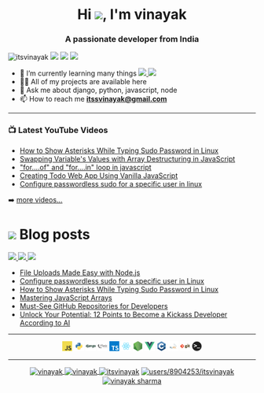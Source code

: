 <h1 align="center">Hi <img src="https://github.com/itsvinayak/itsvinayak/blob/master/assets/Hi.gif" height="30px" />, I'm vinayak</h1>
<h3 align="center">A passionate developer from India</h3>

<p align="left">
  <img src="https://komarev.com/ghpvc/?username=itsvinayak&label=PROFILE+VIEWS" alt="itsvinayak" />
  <a href="mailto:itssvinayak@gmail.com"><img src='https://img.shields.io/badge/Gmail-mail%20me-red' /></a>
  <script src="https://platform.linkedin.com/badges/js/profile.js" async defer type="text/javascript"></script>
  <a href="../../issues/new"><img src='https://img.shields.io/badge/Ask%20me-anything-1abc9c.svg'/></a>
  <a href="https://linktr.ee/itsvinayak"><img src="https://img.shields.io/badge/linktree-39E09B?style=for-the-badge&logo=linktree&logoColor=black"/></a>
</p>




<p align="left">
  
  - 🌱 I’m currently learning many things <a href="https://www.freecodecamp.org/itsvinayak"> <img src="https://img.shields.io/badge/freecodecamp-27273D?style=for-the-badge&logo=freecodecamp&logoColor=white"/> </a> <a href="https://www.udemy.com/user/vinayak-sharma-17/"> <img src="https://img.shields.io/badge/Udemy-EC5252?style=for-the-badge&logo=Udemy&logoColor=white"/> </a>
- 👨‍💻 All of my projects are available here
- 💬 Ask me about django, python, javascript, node
- 📫 How to reach me **itssvinayak@gmail.com**
</p>

---

### 📺 Latest YouTube Videos

<!-- YOUTUBE:START -->
- [How to Show Asterisks While Typing Sudo Password in Linux](https://www.youtube.com/watch?v=H0OPIpbqNJ0)
- [Swapping Variable&#39;s Values with Array Destructuring in JavaScript](https://www.youtube.com/watch?v=bgJLXzzJ6Kc)
- [&quot;for....of&quot; and &quot;for....in&quot; loop in javascript](https://www.youtube.com/watch?v=ZiWhl2S81zY)
- [Creating Todo Web App Using Vanilla JavaScript](https://www.youtube.com/watch?v=qGThQNQBnrE)
- [Configure passwordless sudo for a specific user in linux](https://www.youtube.com/watch?v=7QwdRYuM5i0)
<!-- YOUTUBE:END -->

➡️ [more videos...](https://www.youtube.com/channel/UC3Vrabb-Q563wejSp3KG8fA)



<!--  <p><img align="left" src="https://github-readme-stats.vercel.app/api?username=itsvinayak&show_icons=true&theme=radical" alt="itsvinayak" /></p> 
 <p> &nbsp; &nbsp; &nbsp; &nbsp; &nbsp; &nbsp; &nbsp; &nbsp; &nbsp; &nbsp; &nbsp; &nbsp; &nbsp; &nbsp; 
  <img align="center" src="https://user-images.githubusercontent.com/627794/87238688-cd69cc00-c3d3-11ea-99f4-812dfd665b38.gif" width="180"></p>
 -->
<!-- --- -->

# <img src="https://github.githubassets.com/images/icons/emoji/unicode/1f4d6.png?v8" width="40"/> Blog posts

<a href="https://dev.to/itsvinayak">
<img src="https://img.shields.io/badge/dev.to-0A0A0A?style=for-the-badge&logo=devdotto&logoColor=white" />
</a>
<a href="https://itsvinayak.hashnode.dev/">
<img src="https://img.shields.io/badge/Hashnode-2962FF?style=for-the-badge&logo=hashnode&logoColor=white" />
</a>
<a href="https://auth.geeksforgeeks.org/user/itsvinayak/articles">
<img src="https://img.shields.io/badge/GeeksforGeeks-298D46?style=for-the-badge&logo=geeksforgeeks&logoColor=white" />
</a>

<!-- --- -->

<!-- BLOG-POST-LIST:START -->
- [File Uploads Made Easy with Node.js](https://itsvinayak.hashnode.dev/file-uploads-made-easy-with-nodejs)
- [Configure passwordless sudo for a specific user in Linux](https://itsvinayak.hashnode.dev/configure-passwordless-sudo-for-a-specific-user-in-linux)
- [How to Show Asterisks While Typing Sudo Password in Linux](https://itsvinayak.hashnode.dev/how-to-show-asterisks-while-typing-sudo-password-in-linux)
- [Mastering JavaScript Arrays](https://itsvinayak.hashnode.dev/mastering-javascript-arrays)
- [Must-See GitHub Repositories for Developers](https://itsvinayak.hashnode.dev/must-see-github-repositories-for-developers)
- [Unlock Your Potential: 12 Points to Become a Kickass Developer According to AI](https://itsvinayak.hashnode.dev/unlock-your-potential-12-points-to-become-a-kickass-developer-according-to-ai)
<!-- BLOG-POST-LIST:END -->


<!-- p align="center">
<a href="https://app.daily.dev/itsvinayak"><img src="https://github.com/itsvinayak/itsvinayak/blob/master/devcard.svg" width="200" alt="vinayak's Dev Card"/></a>
</p -->


---

<p align="center">
<code><img height="20" src="https://raw.githubusercontent.com/github/explore/80688e429a7d4ef2fca1e82350fe8e3517d3494d/topics/javascript/javascript.png"></code>
<code><img height="20" src="https://raw.githubusercontent.com/github/explore/80688e429a7d4ef2fca1e82350fe8e3517d3494d/topics/python/python.png"></code>
<code><img height="20" src="https://raw.githubusercontent.com/github/explore/80688e429a7d4ef2fca1e82350fe8e3517d3494d/topics/django/django.png"></code>
<code><img height="20" src="https://raw.githubusercontent.com/github/explore/80688e429a7d4ef2fca1e82350fe8e3517d3494d/topics/flask/flask.png"></code>
<code><img height="20" src="https://raw.githubusercontent.com/github/explore/80688e429a7d4ef2fca1e82350fe8e3517d3494d/topics/typescript/typescript.png"></code>
<code><img height="20" src="https://raw.githubusercontent.com/github/explore/80688e429a7d4ef2fca1e82350fe8e3517d3494d/topics/react/react.png"></code>
<code><img height="20" src="https://raw.githubusercontent.com/github/explore/80688e429a7d4ef2fca1e82350fe8e3517d3494d/topics/nodejs/nodejs.png"></code>
<code><img height="20" src="https://raw.githubusercontent.com/github/explore/80688e429a7d4ef2fca1e82350fe8e3517d3494d/topics/vue/vue.png"></code>
<code><img height="20" src="https://raw.githubusercontent.com/github/explore/80688e429a7d4ef2fca1e82350fe8e3517d3494d/topics/cpp/cpp.png"></code>
<code><img height="20" src="https://raw.githubusercontent.com/github/explore/80688e429a7d4ef2fca1e82350fe8e3517d3494d/topics/mysql/mysql.png"></code>
<code><img height="20" src="https://raw.githubusercontent.com/github/explore/80688e429a7d4ef2fca1e82350fe8e3517d3494d/topics/git/git.png"></code>
<code><img height="20" src="https://raw.githubusercontent.com/github/explore/80688e429a7d4ef2fca1e82350fe8e3517d3494d/topics/terminal/terminal.png"></code>
</p>

---

<p align="center">
<a target="_blank" href="https://dev.to/itsvinayak">
  <img align="center"  alt="vinayak" width="30" height="30" src="https://cdn.jsdelivr.net/npm/simple-icons@v3/icons/dev-dot-to.svg" />
</a>
<a target="_blank" href="https://itsvinayak.hashnode.dev/">
  <img  align="center" alt="vinayak" width="30"  height="30" src="https://cdn.jsdelivr.net/npm/simple-icons@v3/icons/hashnode.svg" />
</a>
<a href="https://linkedin.com/in/itsvinayak" target="blank"><img align="center" src="https://cdn.jsdelivr.net/npm/simple-icons@3.0.1/icons/linkedin.svg" alt="itsvinayak" height="30" width="30" /></a>
<a href="https://stackoverflow.com/users/8904253/itsvinayak" target="blank"><img align="center" src="https://cdn.jsdelivr.net/npm/simple-icons@3.0.1/icons/stackoverflow.svg" alt="users/8904253/itsvinayak" height="30" width="30" /></a>
<a href="https://www.youtube.com/@itsvinayak" target="blank"><img align="center" src="https://cdn.jsdelivr.net/npm/simple-icons@3.0.1/icons/youtube.svg" alt="vinayak sharma" height="30" width="30" /></a>
</p>


<!-- 
<hr/>
<p align="left">
<img src="https://user-images.githubusercontent.com/33996594/204121689-b00e13bb-61fe-4590-8c06-ef2dbe140307.svg" width="100%" />
</p>
 -->
